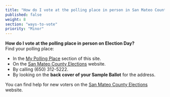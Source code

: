```yaml
---
title: "How do I vote at the polling place in person in San Mateo County?"
published: false
weight: 8
section: "ways-to-vote"
priority: "Minor"
---
```


**How do I vote at the polling place in person on Election Day?**  
Find your polling place:  
- In the [My Polling Place](#section-my-polling-place) section of this site.  
- On the [San Mateo County Elections](https://www.shapethefuture.org/MyElectionMaterials/) website.  
- By calling (650) 312-5222.  
- By looking on the **back cover of your Sample Ballot** for the address.  

You can find help for new voters on the [San Mateo County Elections](https://www.shapethefuture.org/voterregistration/firsttimevoters/) website.  

